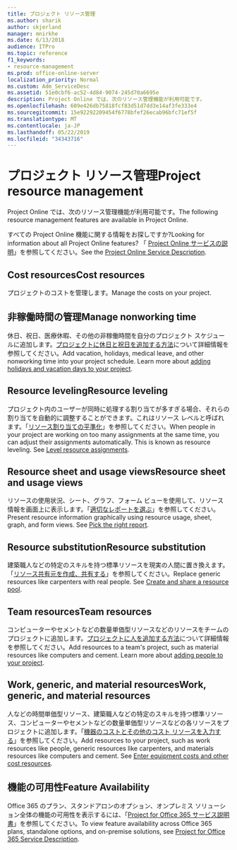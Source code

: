 ```yaml
---
title: プロジェクト リソース管理
ms.author: sharik
author: skjerland
manager: mnirkhe
ms.date: 6/13/2018
audience: ITPro
ms.topic: reference
f1_keywords:
- resource-management
ms.prod: office-online-server
localization_priority: Normal
ms.custom: Adm_ServiceDesc
ms.assetid: 51e0cbf6-ac52-4d84-9074-245d70a6695e
description: Project Online では、次のリソース管理機能が利用可能です。
ms.openlocfilehash: 609e426db75818fcf83d51d7dd3e14af3fe333e4
ms.sourcegitcommit: 15e92292209454f6778bfef26ecab96bfc71ef5f
ms.translationtype: MT
ms.contentlocale: ja-JP
ms.lasthandoff: 05/22/2019
ms.locfileid: "34343716"
---
```

# <a name="project-resource-management"></a><span data-ttu-id="26b0d-103">プロジェクト リソース管理</span><span class="sxs-lookup"><span data-stu-id="26b0d-103">Project resource management</span></span>

<span data-ttu-id="26b0d-104">Project Online では、次のリソース管理機能が利用可能です。</span><span class="sxs-lookup"><span data-stu-id="26b0d-104">The following resource management features are available in Project Online.</span></span>
  
<span data-ttu-id="26b0d-105">すべての Project Online 機能に関する情報をお探しですか?</span><span class="sxs-lookup"><span data-stu-id="26b0d-105">Looking for information about all Project Online features?</span></span> <span data-ttu-id="26b0d-106">「 [Project Online サービスの説明](project-online-service-description.md)」を参照してください。</span><span class="sxs-lookup"><span data-stu-id="26b0d-106">See the [Project Online Service Description](project-online-service-description.md).</span></span>
  
## <a name="cost-resources"></a><span data-ttu-id="26b0d-107">Cost resources</span><span class="sxs-lookup"><span data-stu-id="26b0d-107">Cost resources</span></span>
<span data-ttu-id="26b0d-108"><a name="bkmk_CostResources"> </a></span><span class="sxs-lookup"><span data-stu-id="26b0d-108"></span></span>

<span data-ttu-id="26b0d-109">プロジェクトのコストを管理します。</span><span class="sxs-lookup"><span data-stu-id="26b0d-109">Manage the costs on your project.</span></span>
  
## <a name="manage-nonworking-time"></a><span data-ttu-id="26b0d-110">非稼働時間の管理</span><span class="sxs-lookup"><span data-stu-id="26b0d-110">Manage nonworking time</span></span>
<span data-ttu-id="26b0d-111"><a name="bkmk_Managenonworkingtime"> </a></span><span class="sxs-lookup"><span data-stu-id="26b0d-111"></span></span>

<span data-ttu-id="26b0d-p102">休日、祝日、医療休暇、その他の非稼働時間を自分のプロジェクト スケジュールに追加します。[プロジェクトに休日と祝日を追加する方法](https://go.microsoft.com/fwlink/p/?LinkId=271337)について詳細情報を参照してください。</span><span class="sxs-lookup"><span data-stu-id="26b0d-p102">Add vacation, holidays, medical leave, and other nonworking time into your project schedule. Learn more about [adding holidays and vacation days to your project](https://go.microsoft.com/fwlink/p/?LinkId=271337).</span></span>
  
## <a name="resource-leveling"></a><span data-ttu-id="26b0d-114">Resource leveling</span><span class="sxs-lookup"><span data-stu-id="26b0d-114">Resource leveling</span></span>
<span data-ttu-id="26b0d-115"><a name="bkmk_Resourceleveling"> </a></span><span class="sxs-lookup"><span data-stu-id="26b0d-115"></span></span>

<span data-ttu-id="26b0d-p103">プロジェクト内のユーザーが同時に処理する割り当てが多すぎる場合、それらの割り当てを自動的に調整することができます。これはリソース レベルと呼ばれます。「[リソース割り当ての平準化](https://go.microsoft.com/fwlink/p/?LinkId=271348)」を参照してください。</span><span class="sxs-lookup"><span data-stu-id="26b0d-p103">When people in your project are working on too many assignments at the same time, you can adjust their assignments automatically. This is known as resource leveling. See [Level resource assignments](https://go.microsoft.com/fwlink/p/?LinkId=271348).</span></span>
  
## <a name="resource-sheet-and-usage-views"></a><span data-ttu-id="26b0d-119">Resource sheet and usage views</span><span class="sxs-lookup"><span data-stu-id="26b0d-119">Resource sheet and usage views</span></span>
<span data-ttu-id="26b0d-120"><a name="bkmk_resourcesheetandusageviews"> </a></span><span class="sxs-lookup"><span data-stu-id="26b0d-120"></span></span>

<span data-ttu-id="26b0d-p104">リソースの使用状況、シート、グラフ、フォーム ビューを使用して、リソース情報を画面上に表示します。「[適切なレポートを選ぶ](https://go.microsoft.com/fwlink/?LinkId=402920)」を参照してください。</span><span class="sxs-lookup"><span data-stu-id="26b0d-p104">Present resource information graphically using resource usage, sheet, graph, and form views. See [Pick the right report](https://go.microsoft.com/fwlink/?LinkId=402920).</span></span>
  
## <a name="resource-substitution"></a><span data-ttu-id="26b0d-123">Resource substitution</span><span class="sxs-lookup"><span data-stu-id="26b0d-123">Resource substitution</span></span>
<span data-ttu-id="26b0d-124"><a name="bkmk_ResourceSubstitution"> </a></span><span class="sxs-lookup"><span data-stu-id="26b0d-124"></span></span>

<span data-ttu-id="26b0d-p105">建築職人などの特定のスキルを持つ標準リソースを現実の人間に置き換えます。「[リソース共有元を作成、共有する](https://go.microsoft.com/fwlink/?LinkId=402921)」を参照してください。</span><span class="sxs-lookup"><span data-stu-id="26b0d-p105">Replace generic resources like carpenters with real people. See [Create and share a resource pool](https://go.microsoft.com/fwlink/?LinkId=402921).</span></span>
  
## <a name="team-resources"></a><span data-ttu-id="26b0d-127">Team resources</span><span class="sxs-lookup"><span data-stu-id="26b0d-127">Team resources</span></span>
<span data-ttu-id="26b0d-128"><a name="bkmk_Teamresources"> </a></span><span class="sxs-lookup"><span data-stu-id="26b0d-128"></span></span>

<span data-ttu-id="26b0d-p106">コンピューターやセメントなどの数量単価型リソースなどのリソースをチームのプロジェクトに追加します。[プロジェクトに人を追加する方法](https://go.microsoft.com/fwlink/p/?LinkId=271347)について詳細情報を参照してください。</span><span class="sxs-lookup"><span data-stu-id="26b0d-p106">Add resources to a team's project, such as material resources like computers and cement. Learn more about [adding people to your project](https://go.microsoft.com/fwlink/p/?LinkId=271347).</span></span>
  
## <a name="work-generic-and-material-resources"></a><span data-ttu-id="26b0d-131">Work, generic, and material resources</span><span class="sxs-lookup"><span data-stu-id="26b0d-131">Work, generic, and material resources</span></span>
<span data-ttu-id="26b0d-132"><a name="bkmk_WorkGenericMaterialResources"> </a></span><span class="sxs-lookup"><span data-stu-id="26b0d-132"></span></span>

<span data-ttu-id="26b0d-p107">人などの時間単価型リソース、建築職人などの特定のスキルを持つ標準リソース、コンピューターやセメントなどの数量単価型リソースなどの各リソースをプロジェクトに追加します。「[機器のコストとその他のコスト リソースを入力する](https://go.microsoft.com/fwlink/?LinkId=402922)」を参照してください。</span><span class="sxs-lookup"><span data-stu-id="26b0d-p107">Add resources to your project, such as work resources like people, generic resources like carpenters, and materials resources like computers and cement. See [Enter equipment costs and other cost resources](https://go.microsoft.com/fwlink/?LinkId=402922).</span></span>
  
## <a name="feature-availability"></a><span data-ttu-id="26b0d-135">機能の可用性</span><span class="sxs-lookup"><span data-stu-id="26b0d-135">Feature Availability</span></span>
<span data-ttu-id="26b0d-136"><a name="bkmk_WorkGenericMaterialResources"> </a></span><span class="sxs-lookup"><span data-stu-id="26b0d-136"></span></span>

<span data-ttu-id="26b0d-137">Office 365 のプラン、スタンドアロンのオプション、オンプレミス ソリューション全体の機能の可用性を表示するには、「[Project for Office 365 サービス説明書](http://technet.microsoft.com/library/f610ba5b-57d0-4324-a205-bce300adc7a3.aspx)」を参照してください。</span><span class="sxs-lookup"><span data-stu-id="26b0d-137">To view feature availability across Office 365 plans, standalone options, and on-premise solutions, see [Project for Office 365 Service Description](http://technet.microsoft.com/library/f610ba5b-57d0-4324-a205-bce300adc7a3.aspx).</span></span>
  


